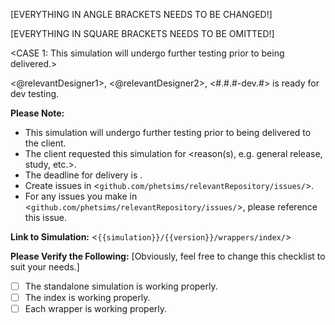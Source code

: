 [EVERYTHING IN ANGLE BRACKETS NEEDS TO BE CHANGED!]

[EVERYTHING IN SQUARE BRACKETS NEEDS TO BE OMITTED!]

<CASE 1: This simulation will undergo further testing prior to being delivered.>

<@relevantDesigner1>, <@relevantDesigner2>, <Simulation Name> <#.#.#-dev.#> is ready for dev testing.


**Please Note:**
- This simulation will undergo further testing prior to being delivered to the client.
- The client requested this simulation for <reason(s), e.g. general release, study, etc.>.
- The deadline for delivery is <YYYY-MM-DD>.
- Create issues in <`github.com/phetsims/relevantRepository/issues/`>.
- For any issues you make in <`github.com/phetsims/relevantRepository/issues/`>, please reference this issue.


**Link to Simulation:** <`{{simulation}}/{{version}}/wrappers/index/`>


**Please Verify the Following:** [Obviously, feel free to change this checklist to suit your needs.]
- [ ] The standalone simulation is working properly.
- [ ] The index is working properly.
- [ ] Each wrapper is working properly.
